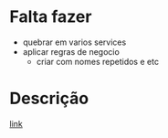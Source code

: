 # Falta fazer
- quebrar em varios services
- aplicar regras de negocio 
  - criar com nomes repetidos e etc
# Descrição
[link](https://docs.google.com/document/d/14KzvEcKJKyUWgiO8dRtIfroO-2hVR6GXDYrVINToA3Y/edit)